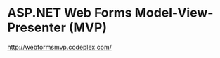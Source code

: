 <!--
id: 215840303
link: http://kevinisom.info/post/215840303/asp-net-web-forms-model-view-presenter-mvp
slug: asp-net-web-forms-model-view-presenter-mvp
date: Sun Oct 18 2009 12:55:49 GMT+1300 (NZDT)
raw: {"blog_name":"kevinisom","id":215840303,"post_url":"http://kevinisom.info/post/215840303/asp-net-web-forms-model-view-presenter-mvp","slug":"asp-net-web-forms-model-view-presenter-mvp","type":"link","date":"2009-10-17 23:55:49 GMT","timestamp":1255823749,"state":"published","format":"html","reblog_key":"oYdYQzc0","tags":[],"short_url":"http://tmblr.co/Zw68YyCtNOl","highlighted":[],"feed_item":"http://webformsmvp.codeplex.com/","from_feed_id":"650234","note_count":0,"title":"ASP.NET Web Forms Model-View-Presenter (MVP)","url":"http://webformsmvp.codeplex.com/","description":""}
publish: 2009-10-018
tags: 
title: ASP.NET Web Forms Model-View-Presenter (MVP)
-->


ASP.NET Web Forms Model-View-Presenter (MVP)
============================================

<http://webformsmvp.codeplex.com/>


